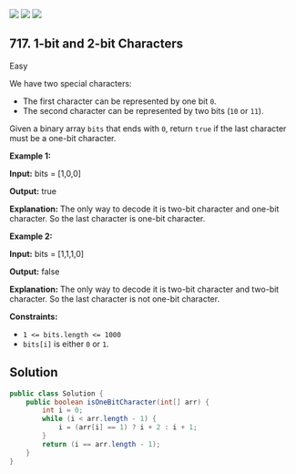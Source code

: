 [![](https://img.shields.io/github/stars/javadev/LeetCode-in-Java?label=Stars&style=flat-square)](https://github.com/javadev/LeetCode-in-Java)
[![](https://img.shields.io/github/forks/javadev/LeetCode-in-Java?label=Fork%20me%20on%20GitHub%20&style=flat-square)](https://github.com/javadev/LeetCode-in-Java/fork)
[![](https://img.shields.io/badge/-LeetCode%20in%20Kotlin-blue?style=flat-square)](https://github.com/javadev/LeetCode-in-Kotlin)

## 717\. 1-bit and 2-bit Characters

Easy

We have two special characters:

*   The first character can be represented by one bit `0`.
*   The second character can be represented by two bits (`10` or `11`).

Given a binary array `bits` that ends with `0`, return `true` if the last character must be a one-bit character.

**Example 1:**

**Input:** bits = [1,0,0]

**Output:** true

**Explanation:** The only way to decode it is two-bit character and one-bit character. So the last character is one-bit character.

**Example 2:**

**Input:** bits = [1,1,1,0]

**Output:** false

**Explanation:** The only way to decode it is two-bit character and two-bit character. So the last character is not one-bit character.

**Constraints:**

*   `1 <= bits.length <= 1000`
*   `bits[i]` is either `0` or `1`.

## Solution

```java
public class Solution {
    public boolean isOneBitCharacter(int[] arr) {
        int i = 0;
        while (i < arr.length - 1) {
            i = (arr[i] == 1) ? i + 2 : i + 1;
        }
        return (i == arr.length - 1);
    }
}
```